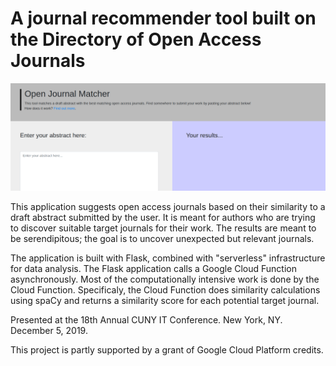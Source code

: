 # A journal recommender tool built on the Directory of Open Access Journals

![Screenshot of the application](static/screenshot.png)

This application suggests open access journals based on their similarity to a draft abstract submitted by the user. It is meant for authors who are trying to discover suitable target journals for their work. The results are meant to be serendipitous; the goal is to uncover unexpected but relevant journals.

The application is built with Flask, combined with "serverless" infrastructure for data analysis. The Flask application calls a Google Cloud Function asynchronously. Most of the computationally intensive work is done by the Cloud Function. Specificaly, the Cloud Function does similarity calculations using spaCy and returns a similarity score for each potential target journal.

Presented at the 18th Annual CUNY IT Conference. New York, NY. December 5, 2019.

This project is partly supported by a grant of Google Cloud Platform credits.
